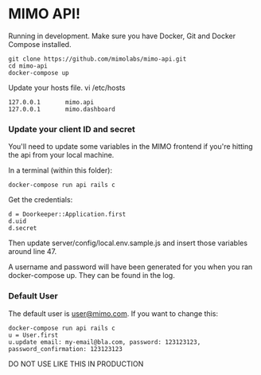 # MIMO API!

Running in development. Make sure you have Docker, Git and Docker Compose installed.

```
git clone https://github.com/mimolabs/mimo-api.git
cd mimo-api
docker-compose up
```

Update your hosts file. vi /etc/hosts

```
127.0.0.1       mimo.api
127.0.0.1       mimo.dashboard
```

### Update your client ID and secret

You'll need to update some variables in the MIMO frontend if you're hitting the api from your local machine.

In a terminal (within this folder):

```
docker-compose run api rails c
```

Get the credentials:

```
d = Doorkeeper::Application.first
d.uid
d.secret
```

Then update server/config/local.env.sample.js and insert those variables around line 47.

A username and password will have been generated for you when you ran docker-compose up. They can be found in the log.

### Default User ###

The default user is user@mimo.com. If you want to change this:

```
docker-compose run api rails c
u = User.first
u.update email: my-email@bla.com, password: 123123123, password_confirmation: 123123123
```

DO NOT USE LIKE THIS IN PRODUCTION
